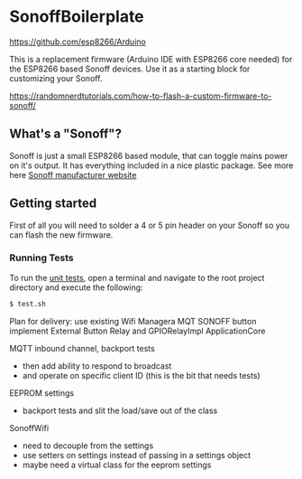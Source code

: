 # SonoffBoilerplate

https://github.com/esp8266/Arduino

This is a replacement firmware (Arduino IDE with ESP8266 core needed) for the ESP8266 based Sonoff devices. Use it as a starting block for customizing your Sonoff.

https://randomnerdtutorials.com/how-to-flash-a-custom-firmware-to-sonoff/

## What's a "Sonoff"?
Sonoff is just a small ESP8266 based module, that can toggle mains power on it's output. It has everything included in a nice plastic package.
See more here [Sonoff manufacturer website](https://www.itead.cc/sonoff-wifi-wireless-switch.html)

## Getting started
First of all you will need to solder a 4 or 5 pin header on your Sonoff so you can flash the new firmware.

### Running Tests
To run the [unit tests](test/), open a terminal and navigate to the root project directory and execute the following:

```bash
$ test.sh
```


Plan for delivery:
use existing
Wifi Managera
MQT
SONOFF button
implement
External Button
Relay and GPIORelayImpl
ApplicationCore


MQTT inbound channel, backport tests
 - then add ability to respond to broadcast
 - and operate on specific client ID (this is the bit that needs tests)


EEPROM settings
 - backport tests and slit the load/save out of the class

SonoffWifi
 - need to decouple from the settings
 - use setters on settings instead of passing in a settings object
 - maybe need a virtual class for the eeprom settings

